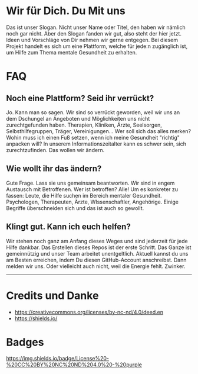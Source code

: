 # Wir für Dich. Du Mit uns
Das ist unser Slogan. Nicht unser Name oder Titel, den haben wir nämlich noch gar nicht. Aber den Slogan fanden wir gut, also steht der hier jetzt. Ideen und Vorschläge von Dir nehmen wir gerne entgegen.
Bei diesem Projekt handelt es sich um eine Plattform, welche für jede:n zugänglich ist, um Hilfe zum Thema mentale Gesundheit zu erhalten.


# FAQ
## Noch eine Plattform? Seid ihr verrückt?
Jo. Kann man so sagen. Wir sind so verrückt geworden, weil wir uns an dem Dschungel an Angeboten und Möglichkeiten uns nicht zurechtgefunden haben. Therapien, Kliniken, Ärzte, Seelsorgen, Selbsthilfegruppen, Träger, Vereinigungen...
Wer soll sich das alles merken? Wohin muss ich einen Fuß setzen, wenn ich meine Gesundheit "richtig" anpacken will? In unserem Informationszeitalter kann es schwer sein, sich zurechtzufinden. Das wollen wir ändern.

## Wie wollt ihr das ändern?
Gute Frage. Lass sie uns gemeinsam beantworten. Wir sind in engem Austausch mit Betroffenen. Wer ist betroffen? Alle!
Um es konkreter zu fassen: Leute, die Hilfe suchen im Bereich mentaler Gesundheit. Psychologen, Therapeuten, Ärzte, WIssenschaftler, Angehörige. Einige Begriffe überschneiden sich und das ist auch so gewollt.

## Klingt gut. Kann ich euch helfen?
Wir stehen noch ganz am Anfang dieses Weges und sind jederzeit für jede Hilfe dankbar. Das Erstellen dieses Repos ist der erste Schritt. Das Ganze ist gemeinnützig und unser Team arbeitet unentgeltlich. Aktuell kannst du uns am Besten erreichen, indem Du diesen GitHub-Account anschreibst. Dann melden wir uns. Oder vielleicht auch nicht, weil die Energie fehlt. Zwinker.

---

# Credits und Danke
- https://creativecommons.org/licenses/by-nc-nd/4.0/deed.en
- https://shields.io/

# Badges
https://img.shields.io/badge/License%20-%20CC%20BY%20NC%20ND%204.0%20-%20purple
